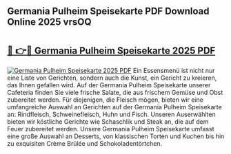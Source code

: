 ## Germania Pulheim Speisekarte PDF Download Online 2025 vrsOQ

# <h2><a href="http://gcaij6n.nevu.top/?p=Germania+Pulheim+Speisekarte">🔗 👉🔴 Germania Pulheim Speisekarte 2025 PDF</a></h2>

[![Germania Pulheim Speisekarte 2025 PDF](https://i.imgur.com/dBaPXMq.png)](http://gcaij6n.nevu.top/?p=Germania+Pulheim+Speisekarte)
Ein Essensmenü ist nicht nur eine Liste von Gerichten, sondern auch die Kunst, ein Gericht zu kreieren, das Ihnen gefallen wird. Auf der Germania Pulheim Speisekarte unserer Cafeteria finden Sie viele frische Salate, die aus frischem Gemüse und Obst zubereitet werden. Für diejenigen, die Fleisch mögen, bieten wir eine umfangreiche Auswahl an Gerichten auf der Germania Pulheim Speisekarte an: Rindfleisch, Schweinefleisch, Huhn und Fisch. Unseren Auserwählten bieten wir köstliche Gerichte wie Schaschlik und Steak an, die auf dem Feuer zubereitet werden. Unsere Germania Pulheim Speisekarte umfasst eine große Auswahl an Desserts, von klassischen Torten und Kuchen bis hin zu exquisiten Crème Brûlée und Schokoladentörtchen.

